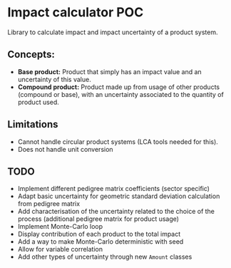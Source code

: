 # Impact calculator POC

Library to calculate impact and impact uncertainty of a product system.

## Concepts:

- **Base product:** Product that simply has an impact value and an uncertainty of this value.
- **Compound product:** Product made up from usage of other products (compound or base), with an uncertainty associated
  to the quantity of product used.

## Limitations

- Cannot handle circular product systems (LCA tools needed for this).
- Does not handle unit conversion

## TODO

- Implement different pedigree matrix coefficients (sector specific)
- Adapt basic uncertainty for geometric standard deviation calculation from pedigree matrix
- Add characterisation of the uncertainty related to the choice of the process (additional pedigree matrix for product
  usage)
- Implement Monte-Carlo loop
- Display contribution of each product to the total impact
- Add a way to make Monte-Carlo deterministic with seed
- Allow for variable correlation
- Add other types of uncertainty through new `Amount` classes